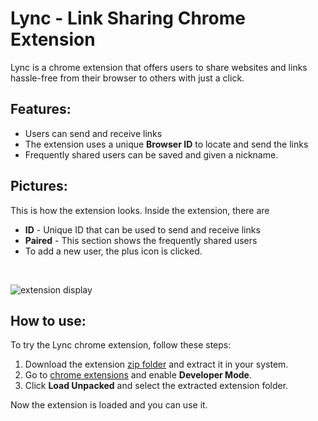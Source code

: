 # Lync - Link Sharing Chrome Extension
Lync is a chrome extension that offers users to share websites and links hassle-free from their browser to others with just a click.

## Features:
- Users can send and receive links
- The extension uses a unique **Browser ID** to locate and send the links
- Frequently shared users can be saved and given a nickname.

## Pictures:
This is how the extension looks. Inside the extension, there are
- **ID** - Unique ID that can be used to send and receive links
- **Paired** - This section shows the frequently shared users
- To add a new user, the plus icon is clicked.

<br>

![extension display](https://user-images.githubusercontent.com/73294587/208984607-2249ad81-7d34-468e-853d-6f8c66797b01.png)

## How to use:
To try the Lync chrome extension, follow these steps:

1. Download the extension [zip folder](https://github.com/rahulv07/Lync/releases/download/v1.0.0/Lync.zip) and extract it in your system.
2. Go to [chrome extensions](chrome://extensions/) and enable **Developer Mode**. 
3. Click **Load Unpacked** and select the extracted extension folder.

Now the extension is loaded and you can use it.


